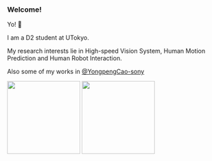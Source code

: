 ### Welcome!

Yo! 🐯  

I am a D2 student at UTokyo.  

My research interests lie in High-speed Vision System, Human Motion Prediction and Human Robot Interaction.

Also some of my works in [@YongpengCao-sony](https://github.com/YongpengCao-sony)
<!--
**SavickTso/SavickTso** is a ✨ _special_ ✨ repository because its `README.md` (this file) appears on your GitHub profile.

Here are some ideas to get you started:

- 🔭 I’m currently working on ...
- 🌱 I’m currently learning ...
- 👯 I’m looking to collaborate on ...
- 🤔 I’m looking for help with ...
- 💬 Ask me about ...
- 📫 How to reach me: ...
- 😄 Pronouns: ...
- ⚡ Fun fact: ...
-->

<img src="https://github-readme-stats.vercel.app/api?username=SavickTso&count_private=true&show_icons=true&theme=cobalt" height="170"> <img src="https://github-readme-stats.vercel.app/api/top-langs/?username=SavickTso&theme=tokyonight" height="170">
